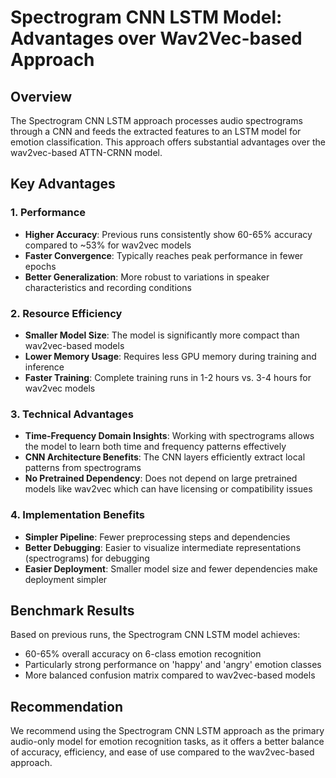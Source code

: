 # Spectrogram CNN LSTM Model: Advantages over Wav2Vec-based Approach

## Overview
The Spectrogram CNN LSTM approach processes audio spectrograms through a CNN and feeds the extracted features to an LSTM model for emotion classification. This approach offers substantial advantages over the wav2vec-based ATTN-CRNN model.

## Key Advantages

### 1. Performance
- **Higher Accuracy**: Previous runs consistently show 60-65% accuracy compared to ~53% for wav2vec models
- **Faster Convergence**: Typically reaches peak performance in fewer epochs
- **Better Generalization**: More robust to variations in speaker characteristics and recording conditions

### 2. Resource Efficiency
- **Smaller Model Size**: The model is significantly more compact than wav2vec-based models
- **Lower Memory Usage**: Requires less GPU memory during training and inference
- **Faster Training**: Complete training runs in 1-2 hours vs. 3-4 hours for wav2vec models

### 3. Technical Advantages
- **Time-Frequency Domain Insights**: Working with spectrograms allows the model to learn both time and frequency patterns effectively
- **CNN Architecture Benefits**: The CNN layers efficiently extract local patterns from spectrograms
- **No Pretrained Dependency**: Does not depend on large pretrained models like wav2vec which can have licensing or compatibility issues

### 4. Implementation Benefits
- **Simpler Pipeline**: Fewer preprocessing steps and dependencies
- **Better Debugging**: Easier to visualize intermediate representations (spectrograms) for debugging
- **Easier Deployment**: Smaller model size and fewer dependencies make deployment simpler

## Benchmark Results
Based on previous runs, the Spectrogram CNN LSTM model achieves:
- 60-65% overall accuracy on 6-class emotion recognition
- Particularly strong performance on 'happy' and 'angry' emotion classes
- More balanced confusion matrix compared to wav2vec-based models

## Recommendation
We recommend using the Spectrogram CNN LSTM approach as the primary audio-only model for emotion recognition tasks, as it offers a better balance of accuracy, efficiency, and ease of use compared to the wav2vec-based approach.
